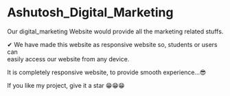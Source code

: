 # Ashutosh_Digital_Marketing



Our digital_marketing Website would provide all the marketing related stuffs.  
  
✔ We have made this website as responsive website so, students or users can  
   easily access our website from  any device.  

It is completely responsive website, to provide smooth experience...😎  

If you like my project, give it a star  😁😁😁
